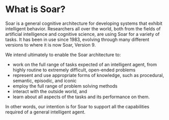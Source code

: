 # What is Soar?

Soar is a general cognitive architecture for developing systems that exhibit
intelligent behavior. Researchers all over the world, both from the fields of
artificial intelligence and cognitive science, are using Soar for a variety of
tasks. It has been in use since 1983, evolving through many different versions
to where it is now Soar, Version 9.

We intend ultimately to enable the Soar architecture to:

- work on the full range of tasks expected of an intelligent agent, from highly routine to extremely difficult, open-ended problems
- represent and use appropriate forms of knowledge, such as procedural, semantic, episodic, and iconic
- employ the full range of problem solving methods
- interact with the outside world, and
- learn about all aspects of the tasks and its performance on them.

In other words, our intention is for Soar to support all the capabilities
required of a general intelligent agent.
